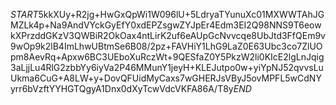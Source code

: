 $START$5kkXUy+R2jg+HwGxQpWi1W096lU+5LdryaTYunuXc01MXWWTAhJGMZLk4p+Na9AndVYckGyEfY0xdEPZsgwZYJpEr4Edm3EI2Q98NNS9T6eowkXPrzddGKzV3QWBiR2OkOax4ntLirK2uf6eAUpGcNvvcqe8UbJtd3FfQEm9v9wOp9k2lB4ImLhwUBtmSe6B08/2pz+FAVHiY1LhG9LaZ0E63Ubc3co7ZlUOpm8AevRq+Apxw6BC3UEboXuRczWt+9QESfaZ0Y5PkzW2li0KIcE2lgLnJqig3aLjjLu4RlG2zbbYy6iyVa2P46MMunY1jeyH+KLEJutpo0w+yiYpNJ52qvvsLuUkma6CuG+A8LW+y+DovQFUidMyCaxs7wGHERJsVByJ5ovMPFL5wCdNYyrr6bVzftYYHGTQgyA1Dnx0dXyTcwVdcVKFA86A/T8y$END$